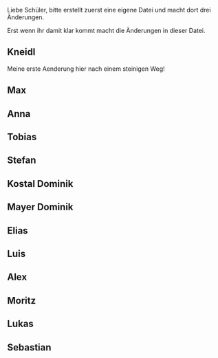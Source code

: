 Liebe Schüler, 
bitte erstellt zuerst eine eigene Datei und macht dort drei Änderungen. 

Erst wenn ihr damit klar kommt macht die Änderungen in dieser Datei. 


Kneidl
-
Meine erste Aenderung hier nach einem steinigen Weg!

Max
-

Anna
-

Tobias
-

Stefan 
-

Kostal Dominik
-

Mayer Dominik
-

Elias
-

Luis
-

Alex
-

Moritz
-

Lukas
-

Sebastian
-

